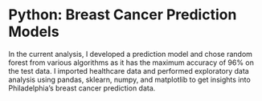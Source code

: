 # Python: Breast Cancer Prediction Models

In the current analysis, I developed a prediction model and chose random forest from various algorithms as it has the maximum accuracy of 96% on the test data. I imported healthcare data and performed exploratory data analysis using pandas, sklearn, numpy, and matplotlib to get insights into Philadelphia’s breast cancer prediction data. 
